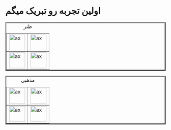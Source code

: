 <!DOCTYPE html>
<html>
<head>
	<title> amirreza 1st page</title>
	<meta charset="utf-8" />
</head>

<body>
  	<h1> اولین تجربه رو تبریک میگم</h1>
	<table border="3" title="ax">
		<caption> طنز </caption>
		<tr>
			<td> <a href="26.jpg" target="_blank"><img src="26.jpg" alt="ax" width="50" height="50" /></a></td>
			<td> <a href="18.jpg" target="_blank"><img src="18.jpg" alt="ax" width="50" height="50" /></a></td>
		</tr>
		<tr>
			<td> <a href="23.jpg" target="_top" > <img src="23.jpg" alt="ax" width="50" height="50" /></a></td>
			<td> <a href="24.jpg" target="_blank"><img src="24.jpg" alt="ax" width="50" height="50" /></a></td> 
		</tr>
 	</table>
	<table border="3" title="ax">
		<caption> مذهبی </caption>
		<tr>
			<td> <a href="1.jpg" target="_blank"><img src="1.jpg" alt="ax"  width="50" height="50" /></a></td>
			<td> <a href="2.jpg" target="_blank"><img src="2.jpg" alt="ax"  width="50" height="50" /></a></td>
		</tr>
		<tr>
			<td> <a href="3.jpg" target="_blank"><img src="3.jpg" alt="ax"  width="50" height="50" /></a></td>
			<td> <a href="4.jpg" target="_blank"><img src="4.jpg" alt="ax"  width="50" height="50" /></a></td>
		</tr>		
	</table>
</body>

</html>	
